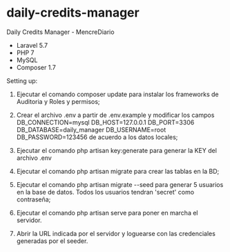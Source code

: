 # daily-credits-manager
Daily Credits Manager - MencreDiario

* Laravel 5.7
* PHP 7
* MySQL
* Composer 1.7

Setting up:

1. Ejecutar el comando composer update para instalar los frameworks de Auditoria y Roles y permisos;

2. Crear el archivo .env a partir de .env.example y modificar los campos
		DB_CONNECTION=mysql
		DB_HOST=127.0.0.1
		DB_PORT=3306
		DB_DATABASE=daily_manager
		DB_USERNAME=root
		DB_PASSWORD=123456
	de acuerdo a los datos locales;
	
3. Ejecutar el comando php artisan key:generate para generar la KEY del archivo .env
	
4. Ejecutar el comando php artisan migrate para crear las tablas en la BD;

5. Ejecutar el comando php artisan migrate --seed para generar 5 usuarios en la base de datos. Todos los usuarios tendran 'secret' como contraseña;

6. Ejecutar el comando php artisan serve para poner en marcha el servidor.

7. Abrir la URL indicada por el servidor y loguearse con las credenciales generadas por el seeder.